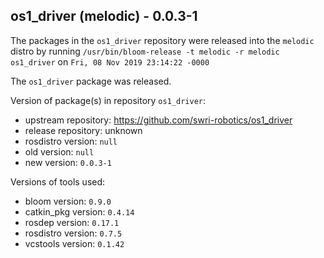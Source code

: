 ## os1_driver (melodic) - 0.0.3-1

The packages in the `os1_driver` repository were released into the `melodic` distro by running `/usr/bin/bloom-release -t melodic -r melodic os1_driver` on `Fri, 08 Nov 2019 23:14:22 -0000`

The `os1_driver` package was released.

Version of package(s) in repository `os1_driver`:

- upstream repository: https://github.com/swri-robotics/os1_driver
- release repository: unknown
- rosdistro version: `null`
- old version: `null`
- new version: `0.0.3-1`

Versions of tools used:

- bloom version: `0.9.0`
- catkin_pkg version: `0.4.14`
- rosdep version: `0.17.1`
- rosdistro version: `0.7.5`
- vcstools version: `0.1.42`


